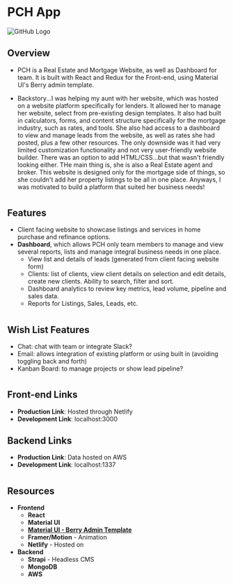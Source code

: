 # PCH App

![GitHub Logo](/client/src/assets/images/PCH_white.png)

## Overview

- PCH is a Real Estate and Mortgage Website, as well as Dashboard for team. It is built with React and Redux for the Front-end, using Material UI's Berry admin template.

- Backstory...I was helping my aunt with her website, which was hosted on a website platform specifically for lenders. It allowed her to manage her website, select from pre-existing design templates. It also had built in calculators, forms, and content structure specifically for the mortgage industry, such as rates, and tools. She also had access to a dashboard to view and manage leads from the website, as well as rates she had posted, plus a few other resources. The only downside was it had very limited customization functionality and not very user-friendly website builder. There was an option to add HTML/CSS...but that wasn't friendly looking either. THe main thing is, she is also a Real Estate agent and broker. This website is designed only for the mortgage side of things, so she couldn't add her property listings to be all in one place. Anyways, I was motivated to build a platform that suited her business needs!

#

## Features

- Client facing website to showcase listings and services in home purchase and refinance options.
- **Dashboard**, which allows PCH only team members to manage and view several reports, lists and manage integral business needs in one place.
  - View list and details of leads (generated from client facing website form)
  - Clients: list of clients, view client details on selection and edit details, create new clients. Ability to search, filter and sort.
  - Dashboard analytics to review key metrics, lead volume, pipeline and sales data.
  - Reports for Listings, Sales, Leads, etc.

#

## Wish List Features

- Chat: chat with team or integrate Slack?
- Email: allows integration of existing platform or using built in (avoiding toggling back and forth)
- Kanban Board: to manage projects or show lead pipeline?

#

## Front-end Links

- **Production Link**: Hosted through Netlify
- **Development Link**: localhost:3000

## Backend Links

- **Production Link**: Data hosted on AWS
- **Development Link**: localhost:1337

#

## Resources

- **Frontend**
  - **React**
  - **Material UI**
  - **[Material UI - Berry Admin Template](https://berrydashboard.io/)**
  - **Framer/Motion** - Animation
  - **Netlify** - Hosted on
- **Backend**
  - **Strapi** - Headless CMS
  - **MongoDB**
  - **AWS**
